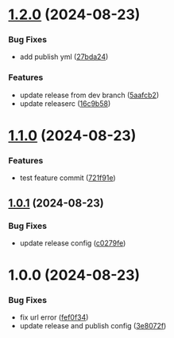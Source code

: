 # [1.2.0](https://github.com/svipulc/npm-publish-lib/compare/v1.1.0...v1.2.0) (2024-08-23)

### Bug Fixes

- add publish yml ([27bda24](https://github.com/svipulc/npm-publish-lib/commit/27bda2416cadea97b125e3ddcae1f148860cae05))

### Features

- update release from dev branch ([5aafcb2](https://github.com/svipulc/npm-publish-lib/commit/5aafcb286b038472630e709a6a2798f876502949))
- update releaserc ([16c9b58](https://github.com/svipulc/npm-publish-lib/commit/16c9b58541d931e470b093f48d788a2aa34fb378))

# [1.1.0](https://github.com/svipulc/npm-publish-lib/compare/v1.0.1...v1.1.0) (2024-08-23)

### Features

- test feature commit ([721f91e](https://github.com/svipulc/npm-publish-lib/commit/721f91ed339884f0c6d9bf6f11b41089ea608de6))

## [1.0.1](https://github.com/svipulc/npm-publish-lib/compare/v1.0.0...v1.0.1) (2024-08-23)

### Bug Fixes

- update release config ([c0279fe](https://github.com/svipulc/npm-publish-lib/commit/c0279febf8d7760b506b2edca5626c9773276e56))

# 1.0.0 (2024-08-23)

### Bug Fixes

- fix url error ([fef0f34](https://github.com/svipulc/npm-publish-lib/commit/fef0f34468dca8c522f00a31aa4cbf6c6ee5b360))
- update release and publish config ([3e8072f](https://github.com/svipulc/npm-publish-lib/commit/3e8072f51eba23e8e48cbbc2715119f4e4b00df6))
